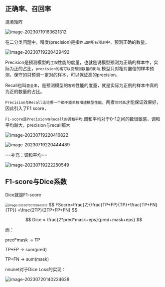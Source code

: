 ## 正确率、召回率

混淆矩阵

![image-20230719163621312](/home/yeep/project/py/DL-master/BasicDL/assets/image-20230719163621312.png)



在二分类问题中，精度(precision)是指`作出的所有预测`中，预测正确的数量。

![image-20230719220429492](/home/yeep/project/py/DL-master/BasicDL/assets/image-20230719220429492.png)

Precision是预测模型的`主观`性能的度量，也就是说模型预测为正确的样本中，实际为正的占比，`precision的高可以受预测数量的影响`,模型只对相对置信的样本预测，保守的只预测一定对的样本，可以保证高的precision。

Recall也叫`查全率`，是预测模型的`客观`性能的度量，就是实际为正例的样本中真的为正的数量的占比。

`Precision与Recall无论哪一个都不能单独描述模型性能`，两者`同时高`才能保证效果好，因此引入了F1 score，

`F1-score是Precision与Recall的调和平均`,调和平均对于0-1之间的数很敏感，调和平均越大，precision与recall都大

![image-20230719220416822](/home/yeep/project/py/DL-master/BasicDL/assets/image-20230719220416822.png)

![image-20230719220444489](/home/yeep/project/py/DL-master/BasicDL/assets/image-20230719220444489.png)

==补充：调和平均==

![image-20230719222250549](/home/yeep/project/py/DL-master/BasicDL/assets/image-20230719222250549.png)

## F1-score与Dice系数

Dice就是F1-score

<img src="/home/yeep/project/py/DL-master/BasicDL/assets/image-20230720135843912.png" alt="image-20230720135843912" style="zoom: 67%;" />
$$
FSocre=\frac{2}{\frac{TP+FP}{TP}+\frac{TP+FN}{TP}}
=\frac{2TP}{2TP+FP+FN}
$$

$$
Dice = \frac{2*pred*mask+eps}{pred+mask+eps}
$$



而：

pred*mask -> TP

TP+FP ->  sum(pred)

TP+FN -> sum(mask)

nnunet对于Dice Loss的实现：

![image-20230720140224628](/home/yeep/project/py/DL-master/BasicDL/assets/image-20230720140224628.png)
